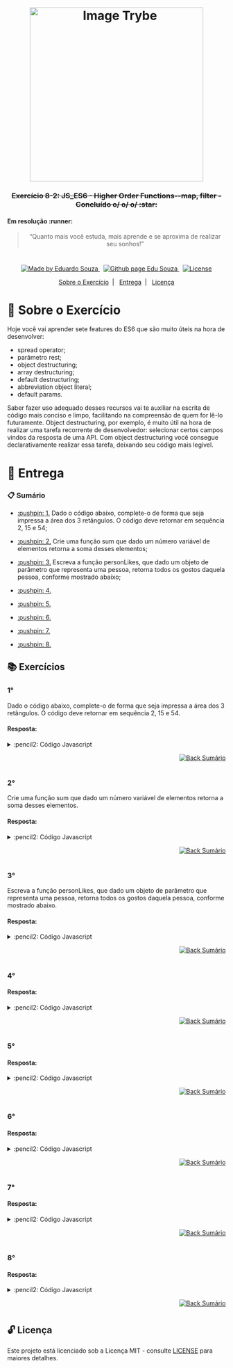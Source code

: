 <h1 align="center">
    <img alt="Image Trybe" src="https://i.ibb.co/d4W2x4g/trybe.png" width="400px" />
</h1>

<h3 align="center">
  <strike>Exercício 8-2: JS_ES6 - Higher Order Functions--map, filter - Concluído o/ o/ o/ :star:</strike>
	<h4>Em resolução :runner:</h4>
</h3>

<blockquote align="center">“Quanto mais você estuda, mais aprende e se aproxima de realizar seu sonhos!”</blockquote>

<h1></h1>

<p align="center">

  <a href="https://www.linkedin.com/in/eduardosouzaprogrammer/">
    <img alt="Made by Eduardo Souza" src="https://img.shields.io/badge/made%20by-Edu%20Souza-%23F8952D">
  </a>&nbsp;

 <a href="https://edusouza-programmer.github.io/">
<img alt="Github page Edu Souza " src="https://img.shields.io/badge/Github%20page-Edu_Souza-orange">
</a>&nbsp;

  <a href="LICENSE" >
    <img alt="License" src="https://img.shields.io/badge/license-MIT-%23F8952D">
  </a>

</p>

<p align="center">
  <a href="#rocket-Sobre-o-Exercício">Sobre o Exercício</a>&nbsp;&nbsp;|&nbsp;&nbsp;
  <a href="#postbox-Entrega">Entrega</a>&nbsp;&nbsp;|&nbsp;&nbsp;
  <a href="#unlock-Licença">Licença</a>
</p>

# :rocket: Sobre o Exercício

Hoje você vai aprender sete features do ES6 que são muito úteis na hora de desenvolver:

- spread operator;
- parâmetro rest;
- object destructuring;
- array destructuring;
- default destructuring;
- abbreviation object literal;
- default params.

Saber fazer uso adequado desses recursos vai te auxiliar na escrita de código mais conciso e limpo, facilitando na compreensão de quem for lê-lo futuramente. Object destructuring, por exemplo, é muito útil na hora de realizar uma tarefa recorrente de desenvolvedor: selecionar certos campos vindos da resposta de uma API. Com object destructuring você consegue declarativamente realizar essa tarefa, deixando seu código mais legível.

# :postbox: Entrega

### :clipboard: Sumário

- <p><a href="#1"> :pushpin: 1.</a> Dado o código abaixo, complete-o de forma que seja impressa a área dos 3 retângulos. O código deve retornar em sequência 2, 15 e 54;</p>

- <p><a href="#2"> :pushpin: 2.</a> Crie uma função sum que dado um número variável de elementos retorna a soma desses elementos;</p>

- <p><a href="#3"> :pushpin: 3.</a> Escreva a função personLikes, que dado um objeto de parâmetro que representa uma pessoa, retorna todos os gostos daquela pessoa, conforme mostrado abaixo;</p>

- <p><a href="#4"> :pushpin: 4.</a> </p>

- <p><a href="#5"> :pushpin: 5.</a> </p>

- <p><a href="#6"> :pushpin: 6.</a> </p>

- <p><a href="#7"> :pushpin: 7.</a> </p>

- <p><a href="#8"> :pushpin: 8.</a> </p>

## :books: Exercícios

### 1°

Dado o código abaixo, complete-o de forma que seja impressa a área dos 3 retângulos. O código deve retornar em sequência 2, 15 e 54.

#### Resposta:

<details>
 <summary> :pencil2: Código Javascript</summary>

```js
const assert = require('assert');

const rectangleArea = (width, height) => width * height;

const rectangle1 = [1, 2];
const rectangle2 = [3, 5];
const rectangle3 = [6, 9];
const rectangles = [rectangle1, rectangle2, rectangle3];

for (rectangle of rectangles) {
  assert.equal(rectangleArea(...rectangle), rectangle[0] * rectangle[1]); // altere a chamada da funcao rectangleArea
}
```

</details>

<p align="right">
    <a href="#clipboard-Sumário">
    <img alt="Back Sumário" src="https://img.shields.io/badge/Back-Sum%C3%A1rio-orange">
  </a>
</p>

#

### 2°

Crie uma função sum que dado um número variável de elementos retorna a soma desses elementos. 

#### Resposta:

<details>
 <summary> :pencil2: Código Javascript</summary>

```js
const assert = require('assert');

const sum = (...values) => values.reduce((acc, value) => acc + value, 0);

assert.equal(sum(), 0);
assert.equal(sum(1), 1);
assert.equal(sum(1, 2), 3);
assert.equal(sum(1, 2, 3), 6);
assert.equal(sum(1, 2, 3, 4), 10);
```

</details>

<p align="right">
    <a href="#clipboard-Sumário">
    <img alt="Back Sumário" src="https://img.shields.io/badge/Back-Sum%C3%A1rio-orange">
  </a>
</p>

#

### 3°

Escreva a função personLikes, que dado um objeto de parâmetro que representa uma pessoa, retorna todos os gostos daquela pessoa, conforme mostrado abaixo.

#### Resposta:

<details>
 <summary> :pencil2: Código Javascript</summary>

```js
const assert = require('assert');

const alex = {
  name: 'Alex',
  age: 26,
  likes: ['fly fishing'],
  nationality: 'Australian',
};

const gunnar = {
  name: 'Gunnar',
  age: 30,
  likes: ['hiking', 'scuba diving', 'taking pictures'],
  nationality: 'Icelandic',
};

const personLikes = ({ name, age, likes }) =>
  `${name} is ${age} years old and likes ${likes.join(', ')}.`;

assert.equal(personLikes(alex), 'Alex is 26 years old and likes fly fishing.');
assert.equal(
  personLikes(gunnar),
  'Gunnar is 30 years old and likes hiking, scuba diving, taking pictures.'
);
```

</details>

<p align="right">
    <a href="#clipboard-Sumário">
    <img alt="Back Sumário" src="https://img.shields.io/badge/Back-Sum%C3%A1rio-orange">
  </a>
</p>

#

### 4°

#### Resposta:

<details>
 <summary> :pencil2: Código Javascript</summary>

```js

```

</details>

<p align="right">
    <a href="#clipboard-Sumário">
    <img alt="Back Sumário" src="https://img.shields.io/badge/Back-Sum%C3%A1rio-orange">
  </a>
</p>

#

### 5°

#### Resposta:

<details>
 <summary> :pencil2: Código Javascript</summary>

```js

```

</details>

<p align="right">
    <a href="#clipboard-Sumário">
    <img alt="Back Sumário" src="https://img.shields.io/badge/Back-Sum%C3%A1rio-orange">
  </a>
</p>

#

### 6°

#### Resposta:

<details>
 <summary> :pencil2: Código Javascript</summary>

```js

```

</details>

<p align="right">
    <a href="#clipboard-Sumário">
    <img alt="Back Sumário" src="https://img.shields.io/badge/Back-Sum%C3%A1rio-orange">
  </a>
</p>

#

### 7°

#### Resposta:

<details>
 <summary> :pencil2: Código Javascript</summary>

```js

```

</details>

<p align="right">
    <a href="#clipboard-Sumário">
    <img alt="Back Sumário" src="https://img.shields.io/badge/Back-Sum%C3%A1rio-orange">
  </a>
</p>

#

### 8°

#### Resposta:

<details>
 <summary> :pencil2: Código Javascript</summary>

```js

```

</details>

<p align="right">
    <a href="#clipboard-Sumário">
    <img alt="Back Sumário" src="https://img.shields.io/badge/Back-Sum%C3%A1rio-orange">
  </a>
</p>

#

## :unlock: Licença

Este projeto está licenciado sob a Licença MIT - consulte [LICENSE](https://opensource.org/licenses/MIT) para maiores detalhes.
